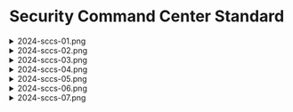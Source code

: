 # Security Command Center Standard


<details>
<summary>2024-sccs-01.png</summary>

![](./2024-sccs-01.png)

</details>

<details>
<summary>2024-sccs-02.png</summary>

![](./2024-sccs-02.png)

</details>

<details>
<summary>2024-sccs-03.png</summary>

![](./2024-sccs-03.png)

</details>

<details>
<summary>2024-sccs-04.png</summary>

![](./2024-sccs-04.png)

</details>

<details>
<summary>2024-sccs-05.png</summary>

![](./2024-sccs-05.png)

</details>

<details>
<summary>2024-sccs-06.png</summary>

![](./2024-sccs-06.png)

</details>

<details>
<summary>2024-sccs-07.png</summary>

![](./2024-sccs-07.png)

</details>
